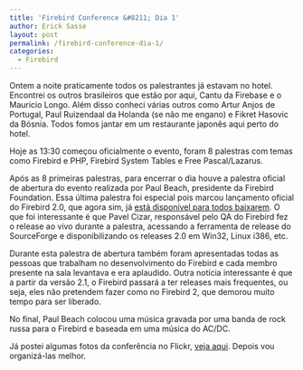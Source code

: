 ```yaml
---
title: 'Firebird Conference &#8211; Dia 1'
author: Erick Sasse
layout: post
permalink: /firebird-conference-dia-1/
categories:
  - Firebird
---
```

Ontem a noite praticamente todos os palestrantes já estavam no hotel. Encontrei os outros brasileiros que estão por aqui, Cantu da Firebase e o Mauricio Longo. Além disso conheci várias outros como Artur Anjos de Portugal, Paul Ruizendaal da Holanda (se não me engano) e Fikret Hasovic da Bósnia. Todos fomos jantar em um restaurante japonês aqui perto do hotel.

Hoje as 13:30 começou oficialmente o evento, foram 8 palestras com temas como Firebird e PHP, Firebird System Tables e Free Pascal/Lazarus.

Após as 8 primeiras palestras, para encerrar o dia houve a palestra oficial de abertura do evento realizada por Paul Beach, presidente da Firebird Foundation. Essa última palestra foi especial pois marcou lançamento oficial do Firebird 2.0, que agora sim, já [está disponível para todos baixarem][1]. O que foi interessante é que Pavel Cizar, responsável pelo QA do Firebird fez o release ao vivo durante a palestra, acessando a ferramenta de release do SourceForge e disponibilizando os releases 2.0 em Win32, Linux i386, etc.

Durante esta palestra de abertura também foram apresentadas todas as pessoas que trabalham no desenvolvimento do Firebird e cada membro presente na sala levantava e era aplaudido. Outra notícia interessante é que a partir da versão 2.1, o Firebird passará a ter releases mais frequentes, ou seja, eles não pretendem fazer como no Firebird 2, que demorou muito tempo para ser liberado.

No final, Paul Beach colocou uma música gravada por uma banda de rock russa para o Firebird e baseada em uma música do AC/DC.

Já postei algumas fotos da conferência no Flickr, [veja aqui][2]. Depois vou organizá-las melhor.

 [1]: http://www.ibphoenix.com/main.nfs?a=ibphoenix&#038;s=1163404570:203081&#038;page=ibp_download_20
 [2]: http://www.flickr.com/photos/esasse/tags/firebirdconference/
